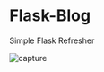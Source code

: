 # Flask-Blog
Simple Flask Refresher

![capture](https://user-images.githubusercontent.com/11765482/34266824-bad96a02-e6a2-11e7-9b4f-82457c4b4df9.PNG)
